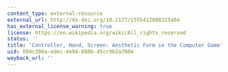 ```yaml
---
content_type: external-resource
external_url: http://dx.doi.org/10.1177/1555412008325484
has_external_license_warning: true
license: https://en.wikipedia.org/wiki/All_rights_reserved
status: ''
title: 'Controller, Hand, Screen: Aesthetic Form in the Computer Game'
uid: 894c206a-edec-4e94-8086-45cc9b2a7004
wayback_url: ''
---
```

